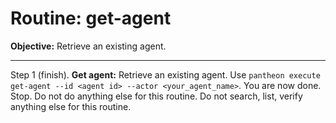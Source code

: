 # Routine: get-agent

**Objective:** Retrieve an existing agent.

---

Step 1 (finish). **Get agent:** Retrieve an existing agent. Use `pantheon execute get-agent --id <agent id> --actor <your_agent_name>`. You are now done. Stop. Do not do anything else for this routine. Do not search, list, verify anything else for this routine.